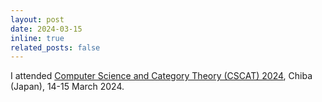 ```yaml
---
layout: post
date: 2024-03-15
inline: true
related_posts: false
---
```


I attended <a href="https://sites.google.com/faculty.gs.chiba-u.jp/cscat2024/home">Computer Science and Category Theory (CSCAT) 2024</a>, Chiba (Japan), 14-15 March 2024.